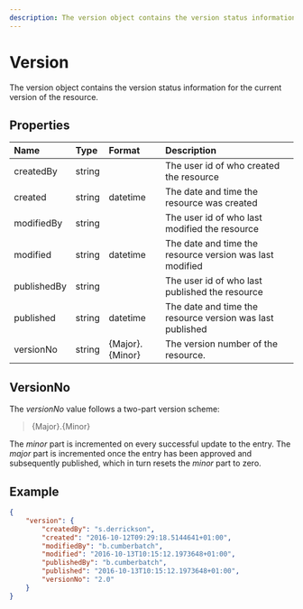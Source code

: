 ```yaml
---
description: The version object contains the version status information for the current version of the resource.
---
```

# Version

The version object contains the version status information for the current version of the resource.

## Properties

| Name | Type | Format | Description |
| :------- | :--- | :----- | :---------- |
| createdBy   | string |                 | The user id of who created the resource                   |
| created     | string | datetime        | The date and time the resource was created                |
| modifiedBy  | string |                 | The user id of who last modified the resource             |
| modified    | string | datetime        | The date and time the resource version was last modified  |
| publishedBy | string |                 | The user id of who last published the resource            |
| published   | string | datetime        | The date and time the resource version was last published |
| versionNo | string | {Major}.{Minor} | The version number of the resource. |


## VersionNo

The *versionNo* value follows a two-part version scheme:

> {Major}.{Minor}

The *minor* part is incremented on every successful update to the entry. The *major* part is incremented once the entry has been approved and subsequently published, which in turn resets the *minor* part to zero.


## Example

```json
{
    "version": {
        "createdBy": "s.derrickson",
        "created": "2016-10-12T09:29:18.5144641+01:00",
        "modifiedBy": "b.cumberbatch",
        "modified": "2016-10-13T10:15:12.1973648+01:00",
        "publishedBy": "b.cumberbatch",
        "published": "2016-10-13T10:15:12.1973648+01:00",
        "versionNo": "2.0"
    }
}
```
